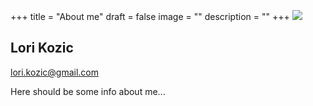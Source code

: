 +++
title = "About me"
draft = false
image = ""
description = ""
+++
![](/img/default-author.jpg)

## Lori Kozic

lori.kozic@gmail.com

Here should be some info about me...